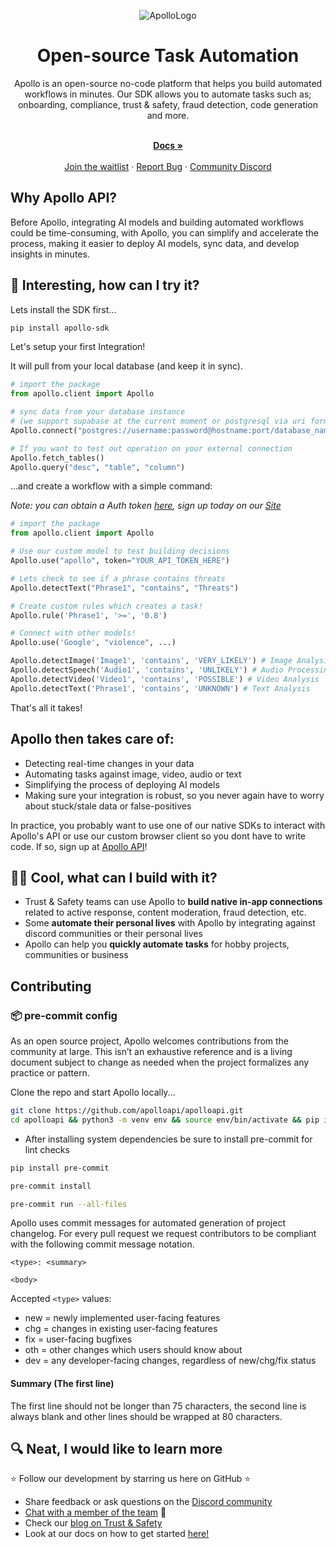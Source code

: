 <div align="center">

![ApolloLogo](https://uploads-ssl.webflow.com/640ca38ad086fde245b76c9d/6455b1fd3d8642575f793c94_header.png)

</div>

<h1 align="center">Open-source Task Automation</h1>

<div align="center">
Apollo is an open-source no-code platform that helps you build automated workflows in minutes. Our SDK allows you to automate tasks such as; onboarding, compliance, trust & safety, fraud detection, code generation and more.
</div>

<p align="center">
    <br />
    <a href="https://docs.apolloapi.io/" rel="dofollow"><strong>Docs »</strong></a>
    <br />

  <br/>
    <a href="https://www.apolloapi.io/">Join the waitlist</a>
    ·
    <a href="https://github.com/apolloapi/apolloapi/issues">Report Bug</a>
    ·
    <a href="https://discord.gg/ZUH7f7AzUY">Community Discord</a>
</p>

## Why Apollo API?

Before Apollo, integrating AI models and building automated workflows could be time-consuming, with Apollo, you can simplify and accelerate the process, making it easier to deploy AI models, sync data, and develop insights in minutes.

## 🚀 Interesting, how can I try it?

Lets install the SDK first...

```bash
pip install apollo-sdk
```

Let's setup your first Integration!

It will pull from your local database (and keep it in sync).

```python
# import the package
from apollo.client import Apollo

# sync data from your database instance
# (we support supabase at the current moment or postgresql via uri format)
Apollo.connect("postgres://username:password@hostname:port/database_name")

# If you want to test out operation on your external connection
Apollo.fetch_tables()
Apollo.query("desc", "table", "column")
```

...and create a workflow with a simple command:

_Note: you can obtain a Auth token [here](https://docs.apolloapi.io/docs/api/authentication), sign up today on our [Site](https://app.apolloapi.io/)_

```python
# import the package
from apollo.client import Apollo

# Use our custom model to test building decisions
Apollo.use("apollo", token="YOUR_API_TOKEN_HERE")

# Lets check to see if a phrase contains threats
Apollo.detectText("Phrase1", "contains", "Threats")

# Create custom rules which creates a task!
Apollo.rule('Phrase1', '>=', '0.8')

# Connect with other models!
Apollo.use('Google', "violence", ...)

Apollo.detectImage('Image1', 'contains', 'VERY_LIKELY') # Image Analysis/OCR
Apollo.detectSpeech('Audio1', 'contains', 'UNLIKELY') # Audio Processing
Apollo.detectVideo('Video1', 'contains', 'POSSIBLE') # Video Analysis
Apollo.detectText('Phrase1', 'contains', 'UNKNOWN') # Text Analysis
```

That's all it takes!

## Apollo then takes care of:

- Detecting real-time changes in your data
- Automating tasks against image, video, audio or text
- Simplifying the process of deploying AI models
- Making sure your integration is robust, so you never again have to worry about stuck/stale data or false-positives

In practice, you probably want to use one of our native SDKs to interact with Apollo's API or use our custom browser client so you dont have to write code. If so, sign up at [Apollo API](https://app.apolloapi.io/signup)!

## 🧑‍💻 Cool, what can I build with it?

- Trust & Safety teams can use Apollo to **build native in-app connections** related to active response, content moderation, fraud detection, etc.
- Some **automate their personal lives** with Apollo by integrating against discord communities or their personal lives
- Apollo can help you **quickly automate tasks** for hobby projects, communities or business

## Contributing

### 📦 pre-commit config

As an open source project, Apollo welcomes contributions from the community at large. This isn’t an exhaustive reference and is a living document subject to change as needed when the project formalizes any practice or pattern.

Clone the repo and start Apollo locally...

```bash
git clone https://github.com/apolloapi/apolloapi.git
cd apolloapi && python3 -m venv env && source env/bin/activate && pip install -r requirements.txt
```

- After installing system dependencies be sure to install pre-commit for lint checks

```bash
pip install pre-commit

pre-commit install

pre-commit run --all-files
```

Apollo uses commit messages for automated generation of project changelog. For every pull request we request contributors to be compliant with the following commit message notation.

```
<type>: <summary>

<body>
```

Accepted `<type>` values:

- new = newly implemented user-facing features
- chg = changes in existing user-facing features
- fix = user-facing bugfixes
- oth = other changes which users should know about
- dev = any developer-facing changes, regardless of new/chg/fix status

#### Summary (The first line)

The first line should not be longer than 75 characters, the second line is always blank and other lines should be wrapped at 80 characters.

## 🔍 Neat, I would like to learn more

⭐ Follow our development by starring us here on GitHub ⭐

- Share feedback or ask questions on the [Discord community](https://discord.gg/ZUH7f7AzUY)
- [Chat with a member of the team](https://apolloapi.io) 👋
- Check our [blog on Trust & Safety](https://www.thebriefnewsletter.com)
- Look at our docs on how to get started [here!](https://apolloapi-doc.vercel.app/)
